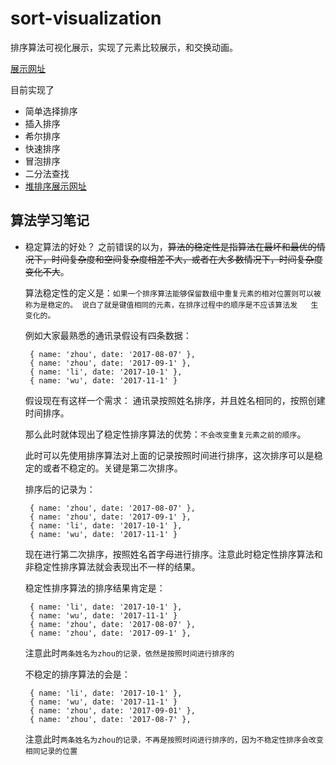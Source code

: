 # sort-visualization
排序算法可视化展示，实现了元素比较展示，和交换动画。

[展示网址](https://xiaojiezhou2017.github.io/sort-visualization/)

目前实现了
* 简单选择排序
* 插入排序
* 希尔排序
* 快速排序
* 冒泡排序
* 二分法查找
* [堆排序展示网址](https://xiaojiezhou2017.github.io/binaryTree/)

## 算法学习笔记

* 稳定算法的好处？
  之前错误的以为，~~算法的稳定性是指算法在最坏和最优的情况下，时间复杂度和空间复杂度相差不大，或者在大多数情况下，时间复杂度变化不大~~。
  
  算法稳定性的定义是：`如果一个排序算法能够保留数组中重复元素的相对位置则可以被称为是稳定的。 说白了就是键值相同的元素，在排序过程中的顺序是不应该算法发   生变化的。` 
  
  例如大家最熟悉的通讯录假设有四条数据：
  ```
   { name: 'zhou', date: '2017-08-07' },
   { name: 'zhou', date: '2017-09-1' },
   { name: 'li', date: '2017-10-1' },
   { name: 'wu', date: '2017-11-1' }
  ```
  假设现在有这样一个需求： 通讯录按照姓名排序，并且姓名相同的，按照创建时间排序。
  
  那么此时就体现出了稳定性排序算法的优势：`不会改变重复元素之前的顺序`。
  
  此时可以先使用排序算法对上面的记录按照时间进行排序，这次排序可以是稳定的或者不稳定的。关键是第二次排序。
  
  排序后的记录为：
  
  ```
   { name: 'zhou', date: '2017-08-07' },
   { name: 'zhou', date: '2017-09-1' },
   { name: 'li', date: '2017-10-1' },
   { name: 'wu', date: '2017-11-1' }
  ```
  现在进行第二次排序，按照姓名首字母进行排序。注意此时稳定性排序算法和非稳定性排序算法就会表现出不一样的结果。
  
  稳定性排序算法的排序结果肯定是：
  ```
   { name: 'li', date: '2017-10-1' },
   { name: 'wu', date: '2017-11-1' }
   { name: 'zhou', date: '2017-08-07' },
   { name: 'zhou', date: '2017-09-1' },
  ```
  注意此时`两条姓名为zhou的记录，依然是按照时间进行排序的`

  不稳定的排序算法的会是：
  ```
   { name: 'li', date: '2017-10-1' },
   { name: 'wu', date: '2017-11-1' }
   { name: 'zhou', date: '2017-09-01' },
   { name: 'zhou', date: '2017-08-7' },
  ```
  注意此时`两条姓名为zhou的记录，不再是按照时间进行排序的，因为不稳定性排序会改变相同记录的位置`
